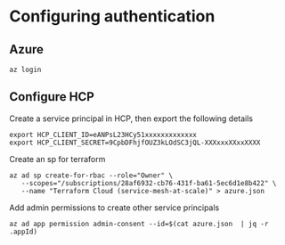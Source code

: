# Configuring authentication

## Azure

```shell
az login
```

## Configure HCP

Create a service principal in HCP, then export the following details

```shell
export HCP_CLIENT_ID=eANPsL23HCy51xxxxxxxxxxxxx
export HCP_CLIENT_SECRET=9CpbDFhjfOUZ3kLOdSC3jQL-XXXxxxXXxxXXXX
```

Create an sp for terraform

```
az ad sp create-for-rbac --role="Owner" \
   --scopes="/subscriptions/28af6932-cb76-431f-ba61-5ec6d1e8b422" \
   --name "Terraform Cloud (service-mesh-at-scale)" > azure.json
```

Add admin permissions to create other service principals

```
az ad app permission admin-consent --id=$(cat azure.json  | jq -r .appId)
```